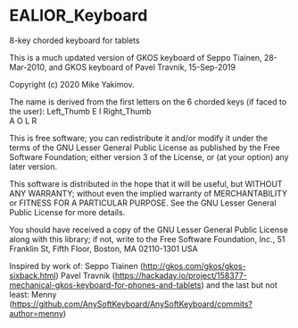 # EALIOR_Keyboard
8-key chorded keyboard for tablets

  This is a much updated version of GKOS keyboard of Seppo Tiainen, 28-Mar-2010, and
  GKOS keyboard of Pavel Travnik, 15-Sep-2019
  
  Copyright (c) 2020 Mike Yakimov.

  The name is derived from the first letters on the 6 chorded keys (if faced to the user):
  Left_Thumb  E  I  Right_Thumb   
              A  O
              L  R

  This is free software; you can redistribute it and/or
  modify it under the terms of the GNU Lesser General Public
  License as published by the Free Software Foundation; either
  version 3 of the License, or (at your option) any later version.

  This software is distributed in the hope that it will be useful,
  but WITHOUT ANY WARRANTY; without even the implied warranty of
  MERCHANTABILITY or FITNESS FOR A PARTICULAR PURPOSE.  See the GNU
  Lesser General Public License for more details.

  You should have received a copy of the GNU Lesser General Public
  License along with this library; if not, write to the Free Software
  Foundation, Inc., 51 Franklin St, Fifth Floor, Boston, MA  02110-1301  USA

 Inspired by work of: 
    Seppo Tiainen (http://gkos.com/gkos/gkos-sixback.html)
    Pavel Travnik (https://hackaday.io/project/158377-mechanical-gkos-keyboard-for-phones-and-tablets)
    and the last but not least: Menny (https://github.com/AnySoftKeyboard/AnySoftKeyboard/commits?author=menny)
